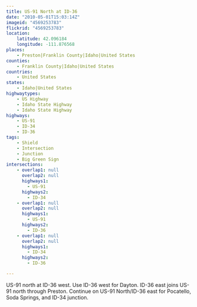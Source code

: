 ```yaml
---
title: US-91 North at ID-36
date: "2010-05-01T15:03:14Z"
imageid: "4569253783"
flickrid: "4569253783"
location:
    latitude: 42.096184
    longitude: -111.876568
places:
    - Preston|Franklin County|Idaho|United States
counties:
    - Franklin County|Idaho|United States
countries:
    - United States
states:
    - Idaho|United States
highwaytypes:
    - US Highway
    - Idaho State Highway
    - Idaho State Highway
highways:
    - US-91
    - ID-34
    - ID-36
tags:
    - Shield
    - Intersection
    - Junction
    - Big Green Sign
intersections:
    - overlap1: null
      overlap2: null
      highways1:
        - US-91
      highways2:
        - ID-34
    - overlap1: null
      overlap2: null
      highways1:
        - US-91
      highways2:
        - ID-36
    - overlap1: null
      overlap2: null
      highways1:
        - ID-34
      highways2:
        - ID-36

---
```

US-91 north at ID-36 west.  Use ID-36 west for Dayton.  ID-36 east joins US-91 north through Preston.  Continue on US-91 North/ID-36 east for Pocatello, Soda Springs, and ID-34 junction.